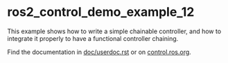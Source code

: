# ros2_control_demo_example_12

   This example shows how to write a simple chainable controller, and how to integrate it properly to have a functional controller chaining.

Find the documentation in [doc/userdoc.rst](doc/userdoc.rst) or on [control.ros.org](https://control.ros.org/master/doc/ros2_control_demos/example_12/doc/userdoc.html).
